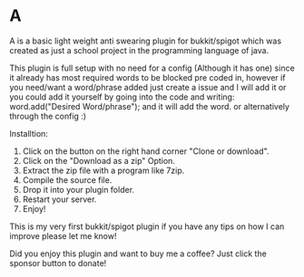 # A
A is a basic light weight anti swearing plugin for bukkit/spigot which was created as just a school project in the programming language of java.

This plugin is full setup with no need for a config (Although it has one) since it already has most required words to be blocked pre coded in, however if you need/want a word/phrase added just create a issue and I will add it or you could add it yourself by going into the code and writing: 
word.add("Desired Word/phrase"); and it will add the word.
or alternatively through the config :)

Installtion:
1. Click on the button on the right hand corner "Clone or download".
2. Click on the "Download as a zip" Option.
3. Extract the zip file with a program like 7zip.
4. Compile the source file.
4. Drop it into your plugin folder.
5. Restart your server.
6. Enjoy!

This is my very first bukkit/spigot plugin if you have any tips on how I can improve please let me know!

Did you enjoy this plugin and want to buy me a coffee? Just click the sponsor button to donate!
